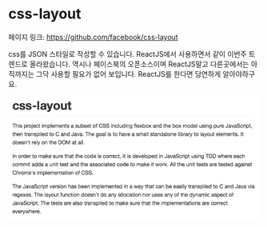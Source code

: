# css-layout

페이지 링크: https://github.com/facebook/css-layout

css를 JSON 스타일로 작성할 수 있습니다. ReactJS에서 사용하면서 같이 이번주 트렌드로 올라왔습니다. 역시나 페이스북의 오픈소스이며 ReactJS말고 다른곳에서는 아직까지는 그닥 사용할 필요가 없어 보입니다. ReactJS를 한다면 당연하게 알아야하구요. 

![이미지1](img/002$10.png)

